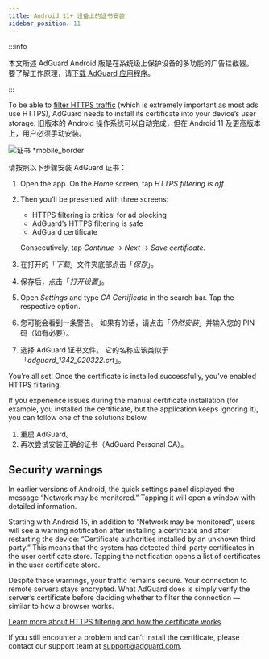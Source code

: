 ```yaml
---
title: Android 11+ 设备上的证书安装
sidebar_position: 11
---
```


:::info

本文所述 AdGuard Android 版是在系统级上保护设备的多功能的广告拦截器。 要了解工作原理，请[下载 AdGuard 应用程序](https://agrd.io/download-kb-adblock)。

:::

To be able to [filter HTTPS traffic](/general/https-filtering/what-is-https-filtering.md) (which is extremely important as most ads use HTTPS), AdGuard needs to install its certificate into your device’s user storage. 旧版本的 Android 操作系统可以自动完成，但在 Android 11 及更高版本上，用户必须手动安装。

![证书 *mobile_border](https://cdn.adtidy.org/content/kb/ad_blocker/android/solving_problems/manual-certificate/g.gif)

请按照以下步骤安装 AdGuard 证书：

1. Open the app. On the *Home* screen, tap *HTTPS filtering is off*.

1. Then you’ll be presented with three screens:
    - HTTPS filtering is critical for ad blocking
    - AdGuard’s HTTPS filtering is safe
    - AdGuard certificate

    Consecutively, tap *Continue* → *Next* → *Save certificate*.

1. 在打开的「*下载*」文件夹底部点击「*保存*」。

1. 保存后，点击「*打开设置*」。

1. Open *Settings* and type *CA Certificate* in the search bar. Tap the respective option.

1. 您可能会看到一条警告。 如果有的话，请点击「*仍然安装*」并输入您的 PIN 码（如有必要）。

1. 选择 AdGuard 证书文件。 它的名称应该类似于「*adguard_1342_020322.crt*」。

You’re all set! Once the certificate is installed successfully, you’ve enabled HTTPS filtering.

If you experience issues during the manual certificate installation (for example, you installed the certificate, but the application keeps ignoring it), you can follow one of the solutions below.

1. 重启 AdGuard。
2. 再次尝试安装正确的证书（AdGuard Personal CA）。

## Security warnings

In earlier versions of Android, the quick settings panel displayed the message “Network may be monitored.” Tapping it will open a window with detailed information.

Starting with Android 15, in addition to “Network may be monitored”, users will see a warning notification after installing a certificate and after restarting the device: “Certificate authorities installed by an unknown third party.” This means that the system has detected third-party certificates in the user certificate store. Tapping the notification opens a list of certificates in the user certificate store.

Despite these warnings, your traffic remains secure. Your connection to remote servers stays encrypted. What AdGuard does is simply verify the server’s certificate before deciding whether to filter the connection — similar to how a browser works.

[Learn more about HTTPS filtering and how the certificate works](/general/https-filtering/what-is-https-filtering.md).

If you still encounter a problem and can’t install the certificate, please contact our support team at <support@adguard.com>.

